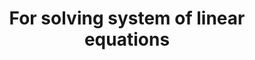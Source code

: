 ---
title: For solving system of linear equations
menu:
  codes:
    name: For solving system of linear equations
    identifier: solving-SLE
    parent: codes-matlab
    weight: 51
---